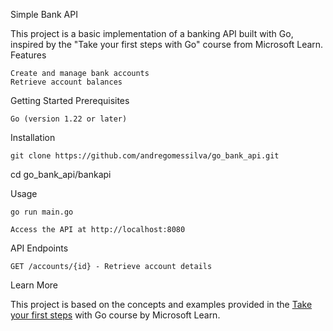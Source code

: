Simple Bank API

This project is a basic implementation of a banking API built with Go, inspired by the "Take your first steps with Go" course from Microsoft Learn.
Features

    Create and manage bank accounts
    Retrieve account balances

Getting Started
Prerequisites

    Go (version 1.22 or later)

Installation

    git clone https://github.com/andregomessilva/go_bank_api.git

cd go_bank_api/bankapi

Usage

    go run main.go

    Access the API at http://localhost:8080

API Endpoints

    GET /accounts/{id} - Retrieve account details

Learn More

This project is based on the concepts and examples provided in the [Take your first steps](https://learn.microsoft.com/en-us/training/paths/go-first-steps) with Go course by Microsoft Learn.
